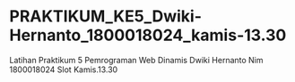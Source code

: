 # PRAKTIKUM_KE5_Dwiki-Hernanto_1800018024_kamis-13.30
Latihan Praktikum 5 Pemrograman Web Dinamis Dwiki Hernanto Nim 1800018024 Slot Kamis.13.30

